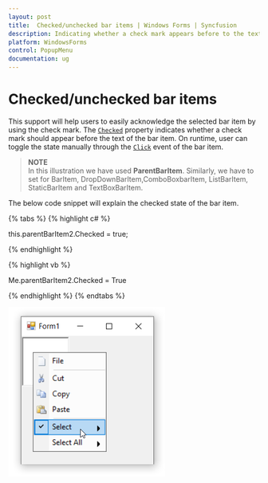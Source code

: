 ```yaml
---
layout: post
title:  Checked/unchecked bar items | Windows Forms | Syncfusion
description: Indicating whether a check mark appears before to the text of the selected bar item.
platform: WindowsForms
control: PopupMenu
documentation: ug
---
```


# Checked/unchecked bar items

This support will help users to easily acknowledge the selected bar item by using the check mark. The [`Checked`](https://help.syncfusion.com/cr/windowsforms/Syncfusion.Tools.Windows~Syncfusion.Windows.Forms.Tools.XPMenus.BarItem~Checked.html) property indicates whether a check mark should appear before the text of the bar item. On runtime, user can toggle the state manually through the [`Click`](https://help.syncfusion.com/cr/windowsforms/Syncfusion.Tools.Windows~Syncfusion.Windows.Forms.Tools.XPMenus.BarItem~Click_EV.html) event of the bar item.

>**NOTE**        
In this illustration we have used **ParentBarItem**. Similarly, we have to set for BarItem, DropDownBarItem,ComboBoxbarItem, ListBarItem, StaticBarItem and TextBoxBarItem.


The below code snippet will explain the checked state of the bar item.

{% tabs %}
{% highlight c# %}

this.parentBarItem2.Checked = true;

{% endhighlight %}

{% highlight vb %}

Me.parentBarItem2.Checked = True

{% endhighlight %}
{% endtabs %}


![Checked/unchecked menu items](Checked_Images/Checked.png)
